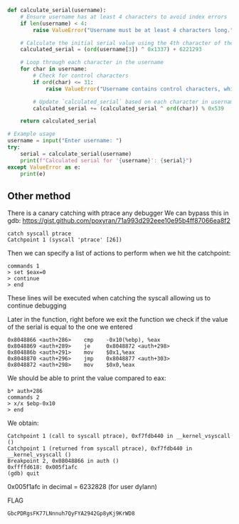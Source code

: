 ```python
def calculate_serial(username):
    # Ensure username has at least 4 characters to avoid index errors
    if len(username) < 4:
        raise ValueError("Username must be at least 4 characters long.")

    # Calculate the initial serial value using the 4th character of the username
    calculated_serial = (ord(username[3]) ^ 0x1337) + 6221293

    # Loop through each character in the username
    for char in username:
        # Check for control characters
        if ord(char) <= 31:
            raise ValueError("Username contains control characters, which are not allowed.")

        # Update `calculated_serial` based on each character in username
        calculated_serial += (calculated_serial ^ ord(char)) % 0x539

    return calculated_serial

# Example usage
username = input("Enter username: ")
try:
    serial = calculate_serial(username)
    print(f"Calculated serial for '{username}': {serial}")
except ValueError as e:
    print(e)
```

## Other method

There is a canary catching with ptrace any debugger
We can bypass this in gdb: https://gist.github.com/poxyran/71a993d292eee10e95b4ff87066ea8f2

```
catch syscall ptrace
Catchpoint 1 (syscall 'ptrace' [26])
```

Then we can specify a list of actions to perform when we hit the catchpoint:

```
commands 1
> set $eax=0
> continue
> end
```

These lines will be executed when catching the syscall allowing us to continue debugging

Later in the function, right before we exit the function we check if the value of the serial is equal to the one we entered

```
0x8048866 <auth+286>    cmp    -0x10(%ebp), %eax
0x8048869 <auth+289>    je     0x8048872 <auth+298>
0x804886b <auth+291>    mov    $0x1,%eax
0x8048870 <auth+296>    jmp    0x8048877 <auth+303>
0x8048872 <auth+298>    mov    $0x0,%eax
```

We should be able to print the value compared to eax:

```
b* auth+286
commands 2
> x/x $ebp-0x10
> end
```

We obtain:

```
Catchpoint 1 (call to syscall ptrace), 0xf7fdb440 in __kernel_vsyscall ()
Catchpoint 1 (returned from syscall ptrace), 0xf7fdb440 in __kernel_vsyscall ()
Breakpoint 2, 0x08048866 in auth ()
0xffffd618:	0x005f1afc
(gdb) quit
```

0x005f1afc in decimal = 6232828 (for user dylann)

FLAG
```
GbcPDRgsFK77LNnnuh7QyFYA2942Gp8yKj9KrWD8
```
